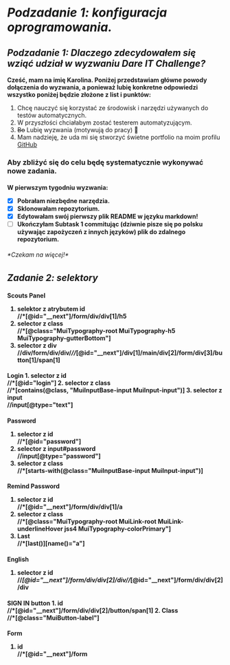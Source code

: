 
## <h1> *Podzadanie 1: konfiguracja oprogramowania.*
### <h2> *Podzadanie 1: Dlaczego zdecydowałem się wziąć udział w wyzwaniu Dare IT Challenge?*
__Cześć, mam na imię Karolina. Poniżej przedstawiam główne powody dołączenia do wyzwania, 
a ponieważ lubię konkretne odpowiedzi wszystko poniżej będzie złożone z list i punktów:__ 
1. Chcę nauczyć się korzystać ze środowisk i narzędzi używanych do testów automatycznych.
2. W przyszłości chciałabym zostać testerem automatyzującym.
3. ~~Bo~~ Lubię wyzwania (motywują do pracy) 🙂
4. Mam nadzieję, że uda mi się stworzyć świetne portfolio na moim profilu [GitHub](https://github.com/rkarolina)

<h3>Aby zbliżyć się do celu będę systematycznie wykonywać nowe zadania.
<h4>W pierwszym tygodniu wyzwania:

- [x] Pobrałam niezbędne narzędzia.
- [x] Sklonowałam repozytorium.
- [x] Edytowałam swój pierwszy plik README w języku markdown!
- [ ] Ukończyłam Subtask 1 commitując (dziwnie pisze się po polsku używając zapożyczeń z innych języków) plik do zdalnego repozytorium.

<h6>*Czekam na więcej!*


### <h2> *Zadanie 2: selektory*

<h4>Scouts Panel

1. selektor z atrybutem id <br/>
//*[@id="__next"]/form/div/div[1]/h5  
2. selector z class <br/>
//*[@class="MuiTypography-root MuiTypography-h5 MuiTypography-gutterBottom"] 
3. selector z div <br/>
//div/form/div/div/*//*[@id="__next"]/div[1]/main/div[2]/form/div[3]/button[1]/span[1]

<h4>Login
1. selector z id <br/>
//*[@id="login"]
2. selector z class <br/>
//*[contains(@class, "MuiInputBase-input MuiInput-input")] 
3. selector z input <br/>
//input[@type="text"] 

<h4> Password

1. selector z id <br/>
//*[@id="password"]
2. selector z input#password <br/>
//input[@type="password"] 
3. selector z class <br/>
//*[starts-with(@class="MuiInputBase-input MuiInput-input")] 

<h4> Remind Password

1. selector z id <br/>
//*[@id="__next"]/form/div/div[1]/a
2. selector z class <br/>
//*[@class="MuiTypography-root MuiLink-root MuiLink-underlineHover jss4 MuiTypography-colorPrimary"]
3. Last <br/>
//*[last()][name()="a"]

<h4> English

1. selector z id <br/>
//*[@id="__next"]/form/div/div[2]/div//*[@id="__next"]/form/div/div[2]/div

<h4>SIGN IN button
1. id <br/>
//*[@id="__next"]/form/div/div[2]/button/span[1]
2. Class <br/>
//*[@class="MuiButton-label"]


<h4> Form

1. id <br/>
    //*[@id="__next"]/form
